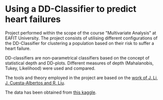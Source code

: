 # Using a DD-Classifier to predict heart failures

Project performed within the scope of the course "Multivariate Analysis" at EAFIT University. The project consists of utilising different configurations of the DD-Classifier for clustering a population based on their risk to suffer a heart failure.

DD-classifiers are non-parametrical classifiers based on the concept of statistical depth and DD-plots. Different measures of depth (Mahalanobis, Tukey, Likelihood) were used and compared. 

The tools and theory employed in the project are based on the [work of J. Li, J. Cuesta-Albertos and R. Liu](https://www.researchgate.net/publication/254281536_DD-Classifier_Nonparametric_Classification_Procedure_Based_on_DD-Plot).

The data has been obtained from [this kaggle](https://www.kaggle.com/datasets/asgharalikhan/mortality-rate-heart-patient-pakistan-hospital).
